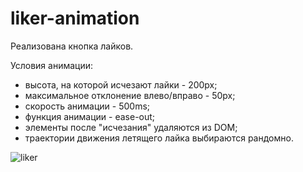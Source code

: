 # liker-animation
Реализована кнопка лайков.

Условия анимации: 
- высота, на которой исчезают лайки - 200px;
- максимальное отклонение влево/вправо - 50px;
- скорость анимации - 500ms;
- функция анимации - ease-out;
- элементы после "исчезания" удаляются из DOM;
- траектории движения летящего лайка выбираются рандомно.

![liker](https://user-images.githubusercontent.com/111642725/231979614-dcf05c3b-7f2d-429a-871a-b58668c301e4.gif)


